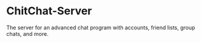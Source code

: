 ChitChat-Server
===============

The server for an advanced chat program with accounts, friend lists, group chats, and more.
